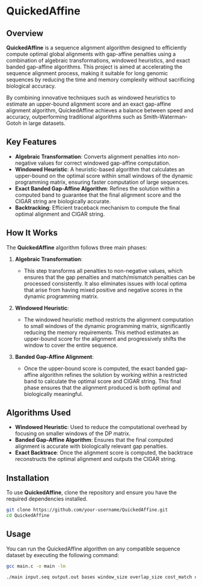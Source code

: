 # QuickedAffine

## Overview

**QuickedAffine** is a sequence alignment algorithm designed to efficiently compute optimal global alignments with gap-affine penalties using a combination of algebraic transformations, windowed heuristics, and exact banded gap-affine algorithms. This project is aimed at accelerating the sequence alignment process, making it suitable for long genomic sequences by reducing the time and memory complexity without sacrificing biological accuracy.

By combining innovative techniques such as windowed heuristics to estimate an upper-bound alignment score and an exact gap-affine alignment algorithm, QuickedAffine achieves a balance between speed and accuracy, outperforming traditional algorithms such as Smith-Waterman-Gotoh in large datasets.

## Key Features

- **Algebraic Transformation**: Converts alignment penalties into non-negative values for correct windowed gap-affine computation.
- **Windowed Heuristic**: A heuristic-based algorithm that calculates an upper-bound on the optimal score within small windows of the dynamic programming matrix, ensuring faster computation of large sequences.
- **Exact Banded Gap-Affine Algorithm**: Refines the solution within a computed band to guarantee that the final alignment score and the CIGAR string are biologically accurate.
- **Backtracking**: Efficient traceback mechanism to compute the final optimal alignment and CIGAR string.

## How It Works

The **QuickedAffine** algorithm follows three main phases:

1. **Algebraic Transformation**:
   - This step transforms all penalties to non-negative values, which ensures that the gap penalties and match/mismatch penalties can be processed consistently. It also eliminates issues with local optima that arise from having mixed positive and negative scores in the dynamic programming matrix.

2. **Windowed Heuristic**:
   - The windowed heuristic method restricts the alignment computation to small windows of the dynamic programming matrix, significantly reducing the memory requirements. This method estimates an upper-bound score for the alignment and progressively shifts the window to cover the entire sequence.

3. **Banded Gap-Affine Alignment**:
   - Once the upper-bound score is computed, the exact banded gap-affine algorithm refines the solution by working within a restricted band to calculate the optimal score and CIGAR string. This final phase ensures that the alignment produced is both optimal and biologically meaningful.

## Algorithms Used

- **Windowed Heuristic**: Used to reduce the computational overhead by focusing on smaller windows of the DP matrix.
- **Banded Gap-Affine Algorithm**: Ensures that the final computed alignment is accurate with biologically relevant gap penalties.
- **Exact Backtrace**: Once the alignment score is computed, the backtrace reconstructs the optimal alignment and outputs the CIGAR string.

## Installation

To use **QuickedAffine**, clone the repository and ensure you have the required dependencies installed. 

```bash
git clone https://github.com/your-username/QuickedAffine.git
cd QuickedAffine
```

## Usage

You can run the QuickedAffine algorithm on any compatible sequence dataset by executing the following command:

```bash
gcc main.c -o main -lm

./main input.seq output.out bases window_size overlap_size cost_match cost_mismatch cost_open cost_extend
```






